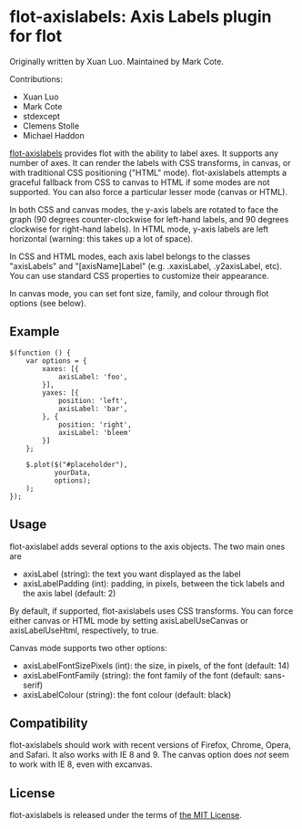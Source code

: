 flot-axislabels: Axis Labels plugin for flot
============================================

Originally written by Xuan Luo.  Maintained by Mark Cote.

Contributions:

* Xuan Luo
* Mark Cote
* stdexcept
* Clemens Stolle
* Michael Haddon

[flot-axislabels](https://github.com/markrcote/flot-axislabels) provides
flot with the ability to label axes.  It supports any number of axes.   It
can render the labels with CSS transforms, in canvas, or with traditional
CSS positioning ("HTML" mode).  flot-axislabels attempts a graceful fallback
from CSS to canvas to HTML if some modes are not supported.  You can also
force a particular lesser mode (canvas or HTML).

In both CSS and canvas modes, the y-axis labels are rotated to face the
graph (90 degrees counter-clockwise for left-hand labels, and 90 degrees
clockwise for right-hand labels).  In HTML mode, y-axis labels are left
horizontal (warning: this takes up a lot of space).

In CSS and HTML modes, each axis label belongs to the classes "axisLabels"
and "[axisName]Label" (e.g. .xaxisLabel, .y2axisLabel, etc).  You can use
standard CSS properties to customize their appearance.

In canvas mode, you can set font size, family, and colour through flot
options (see below).


Example
-------

    $(function () {
        var options = {
            xaxes: [{
                axisLabel: 'foo',
            }],
            yaxes: [{
                position: 'left',
                axisLabel: 'bar',
            }, {
                position: 'right',
                axisLabel: 'bleem'
            }]
        };

        $.plot($("#placeholder"),
               yourData,
               options);
        );
    });


Usage
-----

flot-axislabel adds several options to the axis objects.  The two main ones
are

* axisLabel (string): the text you want displayed as the label
* axisLabelPadding (int): padding, in pixels, between the tick labels and the
  axis label (default: 2)

By default, if supported, flot-axislabels uses CSS transforms.  You can force
either canvas or HTML mode by setting axisLabelUseCanvas or axisLabelUseHtml,
respectively, to true.

Canvas mode supports two other options:

* axisLabelFontSizePixels (int): the size, in pixels, of the font (default: 14)
* axisLabelFontFamily (string): the font family of the font (default:
  sans-serif)
* axisLabelColour (string): the font colour (default: black)


Compatibility
-------------

flot-axislabels should work with recent versions of Firefox, Chrome, Opera,
and Safari.  It also works with IE 8 and 9.  The canvas option does *not*
seem to work with IE 8, even with excanvas.


License
-------

flot-axislabels is released under the terms of [the MIT License](http://www.opensource.org/licenses/MIT).

